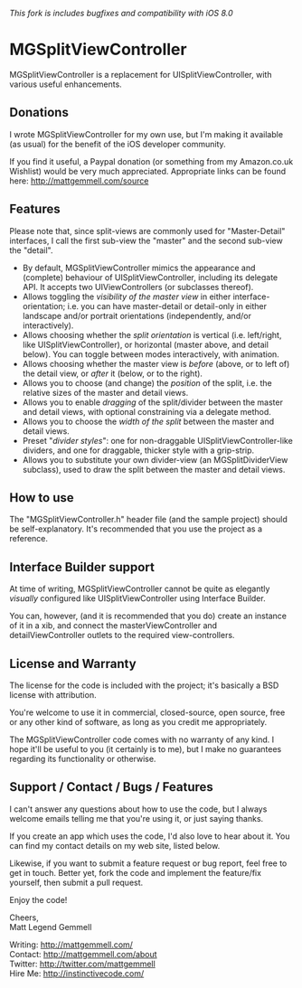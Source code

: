 *This fork is includes bugfixes and compatibility with iOS 8.0*

MGSplitViewController
=====================

MGSplitViewController is a replacement for UISplitViewController, with various useful enhancements.


Donations
---------

I wrote MGSplitViewController for my own use, but I'm making it available (as usual) for the benefit of the iOS developer community.

If you find it useful, a Paypal donation (or something from my Amazon.co.uk Wishlist) would be very much appreciated. Appropriate links can be found here: <http://mattgemmell.com/source>


Features
--------

Please note that, since split-views are commonly used for "Master-Detail" interfaces, I call the first sub-view the "master" and the second sub-view the "detail".

- By default, MGSplitViewController mimics the appearance and (complete) behaviour of UISplitViewController, including its delegate API. It accepts two UIViewControllers (or subclasses thereof).
- Allows toggling the _visibility of the master view_ in either interface-orientation; i.e. you can have master-detail or detail-only in either landscape and/or portrait orientations (independently, and/or interactively).
- Allows choosing whether the _split orientation_ is vertical (i.e. left/right, like UISplitViewController), or horizontal (master above, and detail below). You can toggle between modes interactively, with animation.
- Allows choosing whether the master view is _before_ (above, or to left of) the detail view, or _after_ it (below, or to the right).
- Allows you to choose (and change) the _position_ of the split, i.e. the relative sizes of the master and detail views.
- Allows you to enable _dragging_ of the split/divider between the master and detail views, with optional constraining via a delegate method.
- Allows you to choose the _width of the split_ between the master and detail views.
- Preset "_divider styles_": one for non-draggable UISplitViewController-like dividers, and one for draggable, thicker style with a grip-strip.
- Allows you to substitute your own divider-view (an MGSplitDividerView subclass), used to draw the split between the master and detail views.


How to use
----------

The "MGSplitViewController.h" header file (and the sample project) should be self-explanatory. It's recommended that you use the project as a reference.


Interface Builder support
-------------------------

At time of writing, MGSplitViewController cannot be quite as elegantly _visually_ configured like UISplitViewController using Interface Builder.

You can, however, (and it is recommended that you do) create an instance of it in a xib, and connect the masterViewController and detailViewController outlets to the required view-controllers.


License and Warranty
--------------------

The license for the code is included with the project; it's basically a BSD license with attribution.

You're welcome to use it in commercial, closed-source, open source, free or any other kind of software, as long as you credit me appropriately.

The MGSplitViewController code comes with no warranty of any kind. I hope it'll be useful to you (it certainly is to me), but I make no guarantees regarding its functionality or otherwise.


Support / Contact / Bugs / Features
-----------------------------------

I can't answer any questions about how to use the code, but I always welcome emails telling me that you're using it, or just saying thanks.

If you create an app which uses the code, I'd also love to hear about it. You can find my contact details on my web site, listed below.

Likewise, if you want to submit a feature request or bug report, feel free to get in touch. Better yet, fork the code and implement the feature/fix yourself, then submit a pull request.

Enjoy the code!


Cheers,  
Matt Legend Gemmell  

Writing: http://mattgemmell.com/  
Contact: http://mattgemmell.com/about  
Twitter: http://twitter.com/mattgemmell  
Hire Me: http://instinctivecode.com/  
